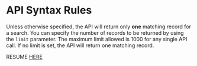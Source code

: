 # API Syntax Rules

Unless otherwise specified, the API will return only **one** matching record for a search. You can specify the number of records to be returned by using
the `limit` parameter. The maximum limit allowed is 1000 for any single API call. If no limit is set, the API will return one matching record.

RESUME [HERE](https://open.fda.gov/apis/advanced-syntax/)
